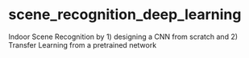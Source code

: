 # scene_recognition_deep_learning
Indoor Scene Recognition by 1) designing a CNN from scratch and 2) Transfer Learning from a pretrained network
